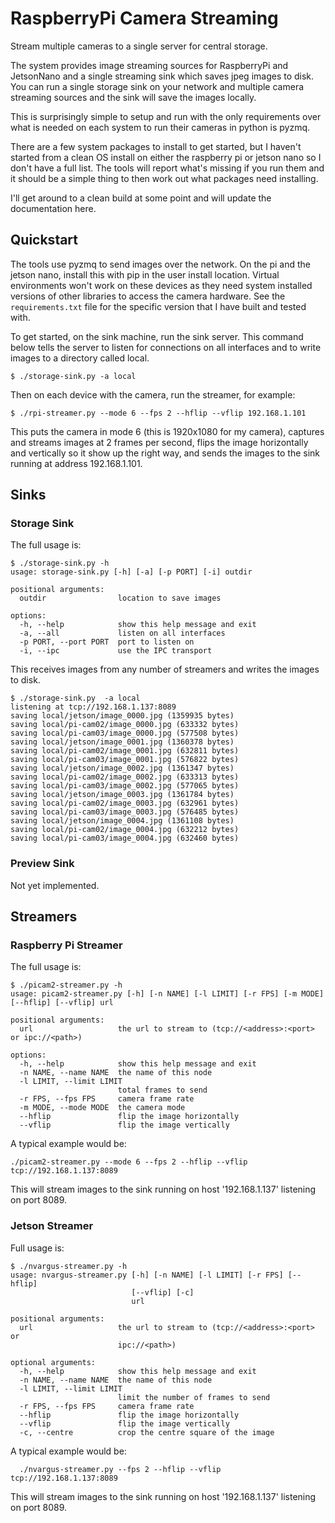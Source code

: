# RaspberryPi Camera Streaming

Stream multiple cameras to a single server for central storage. 

The system provides image streaming sources for RaspberryPi and JetsonNano and a single streaming sink which
saves jpeg images to disk. You can run a single storage sink on your network and multiple camera streaming
sources and the sink will save the images locally.

This is surprisingly simple to setup and run with the only requirements over what is needed on each system
to run their cameras in python is pyzmq.

There are a few system packages to install to get started, but I haven't started from a clean OS install on 
either the raspberry pi or jetson nano so I don't have a full list. The tools will report what's missing if
you run them and it should be a simple thing to then work out what packages need installing.

I'll get around to a clean build at some point and will update the documentation here.

## Quickstart

The tools use pyzmq to send images over the network. On the pi and the jetson nano, install this with pip
in the user install location. Virtual environments won't work on these devices as they need system installed
versions of other libraries to access the camera hardware. See the `requirements.txt` file for the specific
version that I have built and tested with.

To get started, on the sink machine, run the sink server. This command below tells the server to listen for 
connections on all interfaces and to write images to a directory called local.

    $ ./storage-sink.py -a local

Then on each device with the camera, run the streamer, for example:

    $ ./rpi-streamer.py --mode 6 --fps 2 --hflip --vflip 192.168.1.101

This puts the camera in mode 6 (this is 1920x1080 for my camera), captures and streams images at 2 frames per second, 
flips the image horizontally and vertically so it show up the right way, and sends the images to the sink running at 
address 192.168.1.101.

## Sinks

### Storage Sink

The full usage is:

    $ ./storage-sink.py -h
    usage: storage-sink.py [-h] [-a] [-p PORT] [-i] outdir
    
    positional arguments:
      outdir                location to save images
      
    options:
      -h, --help            show this help message and exit
      -a, --all             listen on all interfaces
      -p PORT, --port PORT  port to listen on
      -i, --ipc             use the IPC transport


This receives images from any number of streamers and writes the images to disk.

    $ ./storage-sink.py  -a local
    listening at tcp://192.168.1.137:8089
    saving local/jetson/image_0000.jpg (1359935 bytes)
    saving local/pi-cam02/image_0000.jpg (633332 bytes)
    saving local/pi-cam03/image_0000.jpg (577508 bytes)
    saving local/jetson/image_0001.jpg (1360378 bytes)
    saving local/pi-cam02/image_0001.jpg (632811 bytes)
    saving local/pi-cam03/image_0001.jpg (576822 bytes)
    saving local/jetson/image_0002.jpg (1361347 bytes)
    saving local/pi-cam02/image_0002.jpg (633313 bytes)
    saving local/pi-cam03/image_0002.jpg (577065 bytes)
    saving local/jetson/image_0003.jpg (1361784 bytes)
    saving local/pi-cam02/image_0003.jpg (632961 bytes)
    saving local/pi-cam03/image_0003.jpg (576485 bytes)
    saving local/jetson/image_0004.jpg (1361108 bytes)
    saving local/pi-cam02/image_0004.jpg (632212 bytes)
    saving local/pi-cam03/image_0004.jpg (632460 bytes)


### Preview Sink

Not yet implemented.

## Streamers

### Raspberry Pi Streamer

The full usage is:

    $ ./picam2-streamer.py -h
    usage: picam2-streamer.py [-h] [-n NAME] [-l LIMIT] [-r FPS] [-m MODE] [--hflip] [--vflip] url
    
    positional arguments:
      url                   the url to stream to (tcp://<address>:<port> or ipc://<path>)
      
    options:
      -h, --help            show this help message and exit
      -n NAME, --name NAME  the name of this node
      -l LIMIT, --limit LIMIT
                            total frames to send
      -r FPS, --fps FPS     camera frame rate
      -m MODE, --mode MODE  the camera mode
      --hflip               flip the image horizontally
      --vflip               flip the image vertically

A typical example would be:

    ./picam2-streamer.py --mode 6 --fps 2 --hflip --vflip tcp://192.168.1.137:8089

This will stream images to the sink running on host '192.168.1.137' listening on port 8089.

### Jetson Streamer

Full usage is:

    $ ./nvargus-streamer.py -h
    usage: nvargus-streamer.py [-h] [-n NAME] [-l LIMIT] [-r FPS] [--hflip]
                               [--vflip] [-c]
                               url
                               
    positional arguments:
      url                   the url to stream to (tcp://<address>:<port> or
                            ipc://<path>)
                            
    optional arguments:
      -h, --help            show this help message and exit
      -n NAME, --name NAME  the name of this node
      -l LIMIT, --limit LIMIT
                            limit the number of frames to send
      -r FPS, --fps FPS     camera frame rate
      --hflip               flip the image horizontally
      --vflip               flip the image vertically
      -c, --centre          crop the centre square of the image
  
A typical example would be:

      ./nvargus-streamer.py --fps 2 --hflip --vflip tcp://192.168.1.137:8089
  
This will stream images to the sink running on host '192.168.1.137' listening on port 8089.

